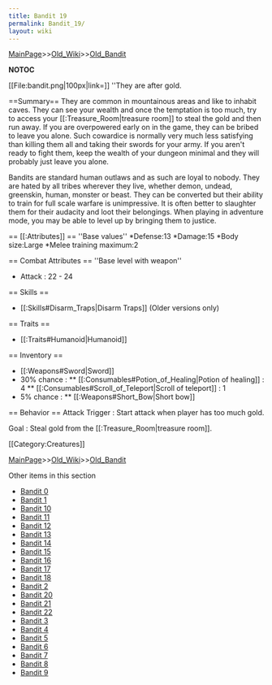 ```yaml
---
title: Bandit 19
permalink: Bandit_19/
layout: wiki
---
```


[MainPage](/keeperrl_wiki/ "wikilink")>>[Old_Wiki](/keeperrl_wiki/Old_Wiki "wikilink")>>[Old_Bandit](/keeperrl_wiki/Old_Bandit "wikilink")

__NOTOC__

[[File:bandit.png|100px|link=]]
''They are after gold.

==Summary==
They are common in mountainous areas and like to inhabit caves. They can see your wealth and once the temptation is too much, try to access your [[:Treasure_Room|treasure room]] to steal the gold and then run away. If you are overpowered early on in the game, they can be bribed to leave you alone. Such cowardice is normally very much less satisfying than killing them all and taking their swords for your army. If you aren't ready to fight them, keep the wealth of your dungeon minimal and they will probably just leave you alone.

Bandits are standard human outlaws and as such are loyal to nobody. They are hated by all tribes wherever they live, whether demon, undead, greenskin, human, monster or beast. They can be converted but their ability to train for full scale warfare is unimpressive. It is often better to slaughter them for their audacity and loot their belongings. When playing in adventure mode, you may be able to level up by bringing them to justice.

== [[:Attributes]] ==
''Base values''
*Defense:13
*Damage:15
*Body size:Large
*Melee training maximum:2

== Combat Attributes ==
''Base level with weapon''
* Attack : 22 - 24

== Skills ==
* [[:Skills#Disarm_Traps|Disarm Traps]] (Older versions only)

== Traits ==
* [[:Traits#Humanoid|Humanoid]]

== Inventory ==
* [[:Weapons#Sword|Sword]]
* 30% chance : 
** [[:Consumables#Potion_of_Healing|Potion of healing]] : 4
** [[:Consumables#Scroll_of_Teleport|Scroll of teleport]] : 1
* 5% chance : 
** [[:Weapons#Short_Bow|Short bow]]

== Behavior ==
Attack Trigger : Start attack when player has too much gold.

Goal : Steal gold from the [[:Treasure_Room|treasure room]].

[[Category:Creatures]]

[MainPage](/keeperrl_wiki/ "wikilink")>>[Old_Wiki](/keeperrl_wiki/Old_Wiki "wikilink")>>[Old_Bandit](/keeperrl_wiki/Old_Bandit "wikilink")

Other items in this section
-    [Bandit 0](/keeperrl_wiki/Bandit_0 "wikilink")
-    [Bandit 1](/keeperrl_wiki/Bandit_1 "wikilink")
-    [Bandit 10](/keeperrl_wiki/Bandit_10 "wikilink")
-    [Bandit 11](/keeperrl_wiki/Bandit_11 "wikilink")
-    [Bandit 12](/keeperrl_wiki/Bandit_12 "wikilink")
-    [Bandit 13](/keeperrl_wiki/Bandit_13 "wikilink")
-    [Bandit 14](/keeperrl_wiki/Bandit_14 "wikilink")
-    [Bandit 15](/keeperrl_wiki/Bandit_15 "wikilink")
-    [Bandit 16](/keeperrl_wiki/Bandit_16 "wikilink")
-    [Bandit 17](/keeperrl_wiki/Bandit_17 "wikilink")
-    [Bandit 18](/keeperrl_wiki/Bandit_18 "wikilink")
-    [Bandit 2](/keeperrl_wiki/Bandit_2 "wikilink")
-    [Bandit 20](/keeperrl_wiki/Bandit_20 "wikilink")
-    [Bandit 21](/keeperrl_wiki/Bandit_21 "wikilink")
-    [Bandit 22](/keeperrl_wiki/Bandit_22 "wikilink")
-    [Bandit 3](/keeperrl_wiki/Bandit_3 "wikilink")
-    [Bandit 4](/keeperrl_wiki/Bandit_4 "wikilink")
-    [Bandit 5](/keeperrl_wiki/Bandit_5 "wikilink")
-    [Bandit 6](/keeperrl_wiki/Bandit_6 "wikilink")
-    [Bandit 7](/keeperrl_wiki/Bandit_7 "wikilink")
-    [Bandit 8](/keeperrl_wiki/Bandit_8 "wikilink")
-    [Bandit 9](/keeperrl_wiki/Bandit_9 "wikilink")
